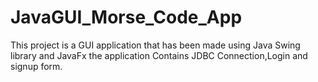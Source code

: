 # JavaGUI_Morse_Code_App

This project is a GUI application that has been made using Java Swing library and JavaFx
the application Contains JDBC Connection,Login and signup form.
